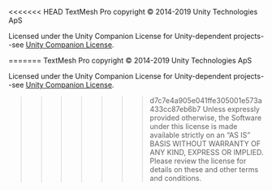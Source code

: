 <<<<<<< HEAD
TextMesh Pro copyright © 2014-2019 Unity Technologies ApS

Licensed under the Unity Companion License for Unity-dependent projects--see [Unity Companion License](http://www.unity3d.com/legal/licenses/Unity_Companion_License). 

=======
TextMesh Pro copyright © 2014-2019 Unity Technologies ApS

Licensed under the Unity Companion License for Unity-dependent projects--see [Unity Companion License](http://www.unity3d.com/legal/licenses/Unity_Companion_License). 

>>>>>>> d7c7e4a905e041ffe305001e573a433cc87eb6b7
Unless expressly provided otherwise, the Software under this license is made available strictly on an “AS IS” BASIS WITHOUT WARRANTY OF ANY KIND, EXPRESS OR IMPLIED. Please review the license for details on these and other terms and conditions.